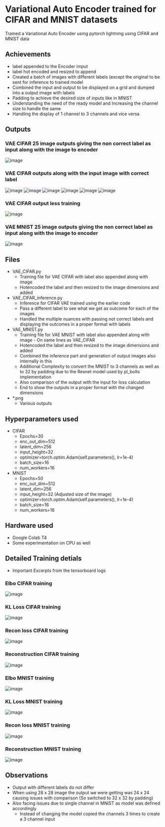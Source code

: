 # Variational Auto Encoder trained for CIFAR and MNIST datasets
Trained a Variational Auto Encoder using pytorch lightning using CIFAR and MNIST data

## Achievements
- label appended to the Encoder imput
- label hot encoded and resized to append
- Created a batch of images with different labels (except the original to be sent for inference to trained model
- Combined the input and output to be displayed on a grid and dumped into a output image with labels
- Padding to achieve the desired size of inputs like in MNIST
- Understanding the need of the ready model and Increasing the channel size to handle the same
- Handling the display of 1 channel to 3 channels and vice versa

## Outputs

### VAE CIFAR 25 image outputs giving the non correct label as input along with the image to encoder
![image](https://github.com/ChintanShahDS/VAE_MNIST_CIFAR/blob/main/CIFAR_Output_25x10_DiffLabel.png)

### VAE CIFAR outputs along with the input image with correct label
![image](https://github.com/ChintanShahDS/VAE_MNIST_CIFAR/blob/main/CIFAR_output%20(1).png)
![image](https://github.com/ChintanShahDS/VAE_MNIST_CIFAR/blob/main/CIFAR_output%20(2).png)
![image](https://github.com/ChintanShahDS/VAE_MNIST_CIFAR/blob/main/CIFAR_output%20(3).png)
![image](https://github.com/ChintanShahDS/VAE_MNIST_CIFAR/blob/main/CIFAR_output%20(4).png)
![image](https://github.com/ChintanShahDS/VAE_MNIST_CIFAR/blob/main/CIFAR_output%20(5).png)
![image](https://github.com/ChintanShahDS/VAE_MNIST_CIFAR/blob/main/CIFAR_output%20(6).png)

### VAE CIFAR output less training
![image](https://github.com/ChintanShahDS/VAE_MNIST_CIFAR/blob/main/CIFAR_output.png)

### VAE MNIST 25 image outputs giving the non correct label as input along with the image to encoder
![image](https://github.com/ChintanShahDS/VAE_MNIST_CIFAR/blob/main/MNIST_Output_25x10_DiffLabel.png)

## Files
- VAE_CIFAR.py
  - Training file for VAE CIFAR with label also appended along with image
  - Hotencoded the label and then resized to the image dimensions and added
- VAE_CIFAR_inference.py
  - Inference for CIFAR VAE trained using the earlier code
  - Pass a different label to see what we get as outcome for each of the images
  - Handled the multiple nuances with passing not correct labels and displaying the outcomes in a proper format with labels
- VAE_MNIST.py
  - Training file for VAE MNIST with label also appended along with image - On same lines as VAE_CIFAR
  - Hotencoded the label and then resized to the image dimensions and added
  - Combined the inference part and generation of output images also internally in this
  - Additional Complexity to convert the MNIST to 3 channels as well as to 32 by padding due to the Resnet model used by pl_bolts implementation
  - Also comparison of the output with the input for loss calculation
  - End to show the outputs in a proper format with the changed dimensions
- *.png
  - Various outputs

## Hyperparameters used
- CIFAR
  - Epochs=30
  - enc_out_dim=512
  - latent_dim=256
  - input_height=32
  - optimizer=torch.optim.Adam(self.parameters(), lr=1e-4)
  - batch_size=16
  - num_workers=16
- MNIST
  - Epochs=50
  - enc_out_dim=512
  - latent_dim=256
  - input_height=32 (Adjusted size of the image)
  - optimizer=torch.optim.Adam(self.parameters(), lr=1e-4)
  - batch_size=16
  - num_workers=16

## Hardware used
- Google Colab T4
- Some experimentation on CPU as well

## Detailed Training detials
- Important Excerpts from the tensorboard logs

### Elbo CIFAR training
![image](https://github.com/ChintanShahDS/VAE_MNIST_CIFAR/assets/94432132/b885302b-46bc-469c-8fdb-c86cd6423505)

### KL Loss CIFAR training
![image](https://github.com/ChintanShahDS/VAE_MNIST_CIFAR/assets/94432132/9efc34bd-8034-46e7-8e97-c35bdeaa34a4)

### Recon loss CIFAR training
![image](https://github.com/ChintanShahDS/VAE_MNIST_CIFAR/assets/94432132/c0869e8e-8152-4b95-9f48-8f43ef1a59cb)

### Reconstruction CIFAR training
![image](https://github.com/ChintanShahDS/VAE_MNIST_CIFAR/assets/94432132/c1c268df-bd2b-430b-8eaa-b15c5707087b)

### Elbo MNIST training
![image](https://github.com/ChintanShahDS/VAE_MNIST_CIFAR/assets/94432132/119610d7-887e-48e7-9694-f25b8e8659a6)

### KL Loss MNIST training
![image](https://github.com/ChintanShahDS/VAE_MNIST_CIFAR/assets/94432132/d70f3dc7-90dd-4751-b06c-457ac29cf8a2)

### Recon loss MNIST training
![image](https://github.com/ChintanShahDS/VAE_MNIST_CIFAR/assets/94432132/852e678e-4d4e-4710-9dcb-8138cb5099fb)

### Reconstruction MNIST training
![image](https://github.com/ChintanShahDS/VAE_MNIST_CIFAR/assets/94432132/008ef09b-2ad7-4276-8290-30c30445ce77)


## Observations
- Output with different labels do not differ
- When using 28 x 28 image the output we were getting was 24 x 24 causing issues with comparison (So switched to 32 x 32 by padding)
- Also facing issues due to single channel in MNIST as model was defined accordingly
  - Instead of changing the model copied the channels 3 times to create a 3 channel input
